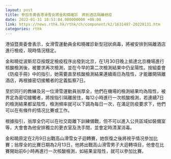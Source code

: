 ```yaml
---
layout: post
title: 參加冬奧香港滑雪女將金和曉確診　將到酒店隔離檢疫
date: 2022-01-31 18:53:04.000000000 +08:00
link: https://news.rthk.hk/rthk/ch/component/k2/1631487-20220131.htm
categories: rthk
---
```


港協暨奧委會表示，女滑雪運動員金和曉確診新型冠狀病毒，將被安排到隔離酒店進行檢疫，現時情況穩定。

金和曉從波斯尼亞按既定檢疫程序出發到北京，在1月30日晚上抵達北京機場進行核酸檢測後，被要求再次檢測，並在今早的第二次檢測結果中仍呈陽性。按組委會《防疫手冊》中的指引，她需要直至核酸檢測結果連續兩日為陰性，才能離開隔離酒店，再根據密切接觸者的定義監察7日。

至於同行的教練及另一位滑雪運動員翁厚全，他們在機場的檢測結果均為陰性，被界定為密切接觸者，將按指引隔離居住，每12小時進行一次核酸檢測，若連續7日的檢測結果都呈陰性，檢測頻率就可以下調為每日一次，在滿足防疫要求下，他們可以在有條件的情况比賽或工作。

根據指引，翁厚全仍可以在社交距離下訓練備戰，但不可以進入公共區域如裝備室等，大會會為他安排獨立的更衣室及洗手間，並會定時清潔消毒。

金和曉原定在2月9日出戰高山滑雪女子迴轉賽，她恢復之後將視乎情况參加比賽；翁厚全的比賽日期為2月13日，他將出戰高山滑雪男子大迴轉項目，他會在比賽開始前6小時再進行一次核酸檢測，如結果呈陰性，就可以參加比賽。
